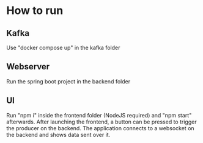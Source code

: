 # How to run
## Kafka
Use "docker compose up" in the kafka folder

## Webserver
Run the spring boot project in the backend folder

## UI
Run "npm i" inside the frontend folder (NodeJS required) and "npm start" afterwards. After launching the frontend, a button can be pressed to trigger the producer on the backend. The application connects to a websocket on the backend and shows data sent over it.